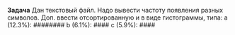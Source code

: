**Задача**
Дан текстовый файл. Надо вывести частоту появления разных символов.
Доп. ввести отсортированную и в виде гистограммы, типа:
a (12.3%):  ########
b (6.1%):   ####
c (5.9%):   ####